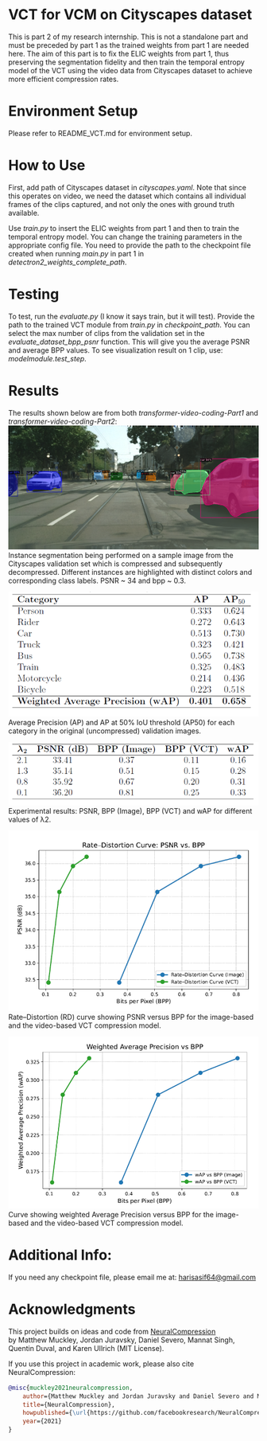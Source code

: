 # VCT for VCM on Cityscapes dataset
This is part 2 of my research internship. This is not a standalone part and must be preceded by part 1 as the trained weights from part 1 are needed here. The aim of this part is to fix the ELIC weights from part 1, thus preserving the segmentation fidelity and then train the temporal entropy model of the VCT using the video data from Cityscapes dataset to achieve more efficient compression rates.

# Environment Setup
Please refer to README_VCT.md for environment setup.

# How to Use

First, add path of Cityscapes dataset in _cityscapes.yaml_. Note that since this operates on video, we need the dataset which contains all individual frames of the clips captured, and not only the ones with ground truth available.

Use _train.py_ to insert the ELIC weights from part 1 and then to train the temporal entropy model. You can change the training parameters in the appropriate config file. You need to provide the path to the checkpoint file created when running _main.py_ in part 1 in _detectron2_weights_complete_path_.

# Testing

To test, run the _evaluate.py_ (I know it says train, but it will test). Provide the path to the trained VCT module from _train.py_ in _checkpoint_path_. You can select the max number of clips from the validation set in the _evaluate_dataset_bpp_psnr_ function. This will give you the average PSNR and average BPP values. To see visualization result on 1 clip, use: _modelmodule.test_step_. 

# Results
The results shown below are from both _transformer-video-coding-Part1_ and _transformer-video-coding-Part2_:
![](docs/decompressed.png)
Instance segmentation being performed on a sample image
from the Cityscapes validation set which is compressed and subsequently
decompressed. Different instances are highlighted
with distinct colors and corresponding class labels. PSNR ~ 34 and bpp ~ 0.3.

![](docs/AP_uncompressed.png)
Average Precision (AP) and AP at 50% IoU threshold (AP50) for each category
in the original (uncompressed) validation images.

![](docs/AP_decompressed.png)
Experimental results: PSNR, BPP (Image), BPP (VCT) and wAP for different
values of λ2.

![](docs/DR_Curve.png)
Rate–Distortion (RD) curve showing PSNR versus BPP for the image-based and the video-based VCT compression model.

![](docs/AP_Curve.png)
Curve showing weighted Average Precision versus BPP for the image-based and the video-based VCT compression model.

# Additional Info:
If you need any checkpoint file, please email me at: harisasif64@gmail.com

# Acknowledgments
This project builds on ideas and code from [NeuralCompression](https://github.com/facebookresearch/NeuralCompression)  
by Matthew Muckley, Jordan Juravsky, Daniel Severo, Mannat Singh, Quentin Duval, and Karen Ullrich (MIT License).

If you use this project in academic work, please also cite NeuralCompression:

```bibtex
@misc{muckley2021neuralcompression,
    author={Matthew Muckley and Jordan Juravsky and Daniel Severo and Mannat Singh and Quentin Duval and Karen Ullrich},
    title={NeuralCompression},
    howpublished={\url{https://github.com/facebookresearch/NeuralCompression}},
    year={2021}
}
